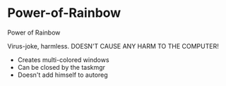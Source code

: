# Power-of-Rainbow
Power of Rainbow

Virus-joke, harmless.
DOESN'T CAUSE ANY HARM TO THE COMPUTER!

- Creates multi-colored windows
- Can be closed by the taskmgr
- Doesn't add himself to autoreg 
